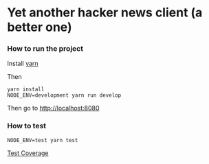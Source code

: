 # Yet another hacker news client (a better one)

### How to run the project

Install <a href="https://yarnpkg.com/en/docs/install" target="_blank">yarn</a>

Then
```
yarn install
NODE_ENV=development yarn run develop
```
Then go to
[http://localhost:8080](http://localhost:8080)

### How to test
```
NODE_ENV=test yarn test
```


[Test Coverage](http://localhost:8080/coverage/lcov-report/index.html)
